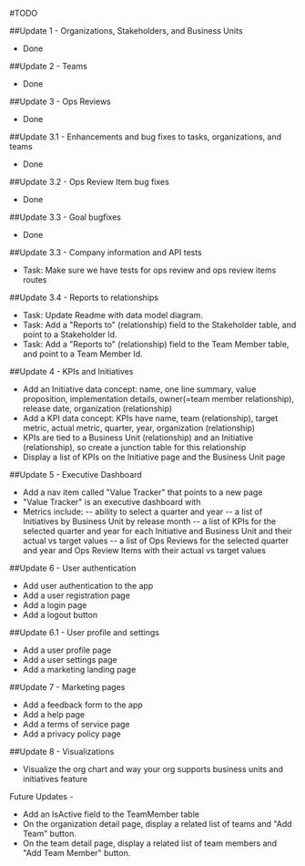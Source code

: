 #TODO

##Update 1 - Organizations, Stakeholders, and Business Units 
- Done

##Update 2 - Teams
- Done

##Update 3 - Ops Reviews
- Done 

##Update 3.1 - Enhancements and bug fixes to tasks, organizations, and teams  
- Done

##Update 3.2 - Ops Review Item bug fixes 
- Done

##Update 3.3 - Goal bugfixes 
- Done

##Update 3.3 - Company information and API tests
- Task: Make sure we have tests for ops review and ops review items routes 

##Update 3.4 - Reports to relationships
- Task: Update Readme with data model diagram.
- Task: Add a "Reports to" (relationship) field to the Stakeholder table, and point to a Stakeholder Id.
- Task: Add a "Reports to" (relationship) field to the Team Member table, and point to a Team Member Id.

##Update 4 - KPIs and Initiatives 
- Add an Initiative data concept: name, one line summary, value proposition, implementation details, owner(=team member relationship), release date, organization (relationship) 
- Add a KPI data concept: KPIs have name, team (relationship), target metric, actual metric, quarter, year, organization (relationship) 
- KPIs are tied to a Business Unit (relationship) and an Initiative (relationship), so create a junction table for this relationship
- Display a list of KPIs on the Initiative page and the Business Unit page          

##Update 5 - Executive Dashboard 
- Add a nav item called "Value Tracker" that points to a new page 
- "Value Tracker" is an executive dashboard with 
- Metrics include: 
-- ability to select a quarter and year 
-- a list of Initiatives by Business Unit by release month 
-- a list of KPIs for the selected quarter and year for each Initiative and Business Unit and their actual vs target values 
-- a list of Ops Reviews for the selected quarter and year and Ops Review Items with their actual vs target values  

##Update 6 - User authentication
- Add user authentication to the app
- Add a user registration page
- Add a login page
- Add a logout button

##Update 6.1 - User profile and settings
- Add a user profile page   
- Add a user settings page
- Add a marketing landing page 

##Update 7 - Marketing pages
- Add a feedback form to the app
- Add a help page
- Add a terms of service page
- Add a privacy policy page 

##Update 8 - Visualizations
- Visualize the org chart and way your org supports business units and initiatives feature 

Future Updates - 
- Add an IsActive field to the TeamMember table 
- On the organization detail page, display a related list of teams and "Add Team" button. 
- On the team detail page, display a related list of team members and "Add Team Member" button.  